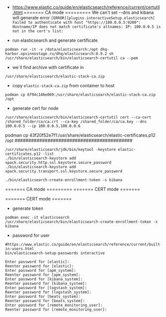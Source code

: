 - https://www.elastic.co/guide/en/elasticsearch/reference/current/certutil.html
======= CA mode =========
We can't set --dns and kibana will generate error `[ERROR][plugins.interactiveSetup.elasticsearch] Failed to authenticate with host "https://100.0.0.5:9200": Hostname/IP does not match certificate's altnames: IP: 100.0.0.5 is not in the cert's list:`

- run elasticsearch and generate certificate
```
podman run -it -v /data/elasticsearch:/opt dhq-harbor.opsinnostage.ru/dhq/elasticsearch:8.9.2 sh
/usr/share/elasticsearch/bin/elasticsearch-certutil ca --pem
```
- we`ll find archive with certificate in
```
/usr/share/elasticsearch/elastic-stack-ca.zip
```
- copy `elastic-stack-ca.zip` from container to host
```
podman cp 6f94c146e069:/usr/share/elasticsearch/elastic-stack-ca.zip /opt
```
- generate cert for node
```
/usr/share/elasticsearch/bin/elasticsearch-certutil cert --ca-cert /shared_folder/ca/ca.crt --ca-key /shared_folder/ca/ca.key --dns 100.0.0.5 --ip 100.0.0.5,100.0.0.6
```

podman cp 43f20f52e7f1:/usr/share/elasticsearch/elastic-certificates.p12 /opt
###########################################
```
/usr/share/elasticsearch/jdk/bin/keytool -keystore elastic-certificates.p12 -list
./bin/elasticsearch-keystore add xpack.security.http.ssl.keystore.secure_password
./bin/elasticsearch-keystore add xpack.security.transport.ssl.keystore.secure_password

./bin/elasticsearch-create-enrollment-token -s kibana
```
======= CA mode =========
======= CERT mode ======= 

======= CERT mode ======= 


- generate token 
```
podman exec -it elasticsearch /usr/share/elasticsearch/bin/elasticsearch-create-enrollment-token -s kibana
```



- password for user
```
#https://www.elastic.co/guide/en/elasticsearch/reference/current/built-in-users.html
bin/elasticsearch-setup-passwords interactive
```
```
Enter password for [elastic]:
Reenter password for [elastic]:
Enter password for [apm_system]:
Reenter password for [apm_system]:
Enter password for [kibana_system]:
Reenter password for [kibana_system]:
Enter password for [logstash_system]:
Reenter password for [logstash_system]:
Enter password for [beats_system]:
Reenter password for [beats_system]:
Enter password for [remote_monitoring_user]:
Reenter password for [remote_monitoring_user]:

```